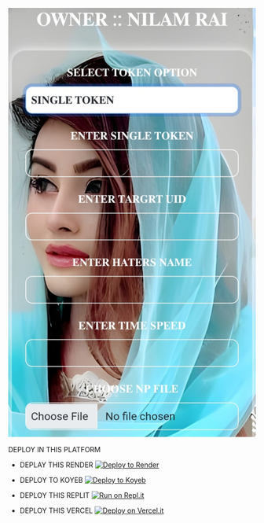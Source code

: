 ![logo](https://github.com/N1L4M/OFFLINE-LOADER/blob/main/INFO/Screenshot_20241024-193257_1.jpg)

DEPLOY IN THIS PLATFORM 

* DEPLAY THIS RENDER
[![Deploy to Render](https://render.com/images/deploy-to-render-button.svg)](https://render.com/deploy)

* DEPLOY TO KOYEB 
[![Deploy to Koyeb](https://www.koyeb.com/static/images/deploy/button.svg)](https://app.koyeb.com/deploy?type=git&repository=github.com/koyeb/example-flask&branch=main&name=flask-on-koyeb)

* DEPLOY THIS REPLIT 
[![Run on Repl.it](https://repl.it/badge/github/quiec/whatsAlfa)](https://replit.com/)

* DEPLOY THIS VERCEL 
[![Deploy on Vercel.it](https://vercel.com/button)](https://vercel.com/)

